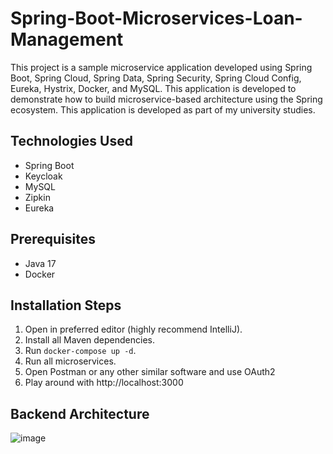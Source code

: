 # Spring-Boot-Microservices-Loan-Management


This project is a sample microservice application developed using Spring Boot, Spring Cloud, Spring Data, Spring Security, Spring Cloud Config, Eureka, Hystrix, Docker, and MySQL. This application is developed to demonstrate how to build microservice-based architecture using the Spring ecosystem. This application is developed as part of my university studies.

## Technologies Used

- Spring Boot
- Keycloak
- MySQL
- Zipkin
- Eureka

## Prerequisites

- Java 17
- Docker

## Installation Steps

1. Open in preferred editor (highly recommend IntelliJ).
2. Install all Maven dependencies.
3. Run `docker-compose up -d`.
4. Run all microservices.
5. Open Postman or any other similar software and use OAuth2
6. Play around with http://localhost:3000

## Backend Architecture

![image](https://github.com/MedAzizKhayati/spring-boot-microservices-loan-management/assets/68187294/e7ecb113-78a3-4ec7-95e1-33c8b45346f5)
